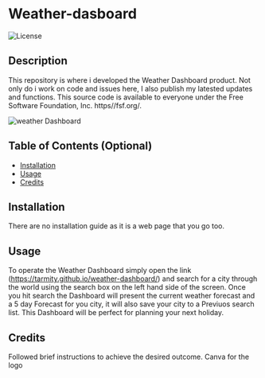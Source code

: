 # Weather-dasboard
![License](https://img.shields.io/github/license/tarmity/weather-dashboard)

## Description 

This repository is where i developed the Weather Dashboard product. Not only do i work on code and issues here, I also publish my latested updates and functions. This source code is available to everyone under the Free Software Foundation, Inc. https//fsf.org/.

![weather Dashboard](https://user-images.githubusercontent.com/38900138/85975579-d04fde80-ba1b-11ea-9060-b73503f788b7.png)

## Table of Contents (Optional)


* [Installation](#installation)
* [Usage](#usage)
* [Credits](#credits)


## Installation

There are no installation guide as it is a web page that you go too. 


## Usage 

To operate the Weather Dashboard simply open the link (https://tarmity.github.io/weather-dashboard/) and search for a city through the world using the search box on the left hand side of the screen. Once you hit search the Dashboard will present the current weather forecast and a 5 day Forecast for you city, it will also save your city to a Previuos search list. This Dashboard will be perfect for planning your next holiday.

## Credits

Followed brief instructions to achieve the desired outcome. Canva for the logo

